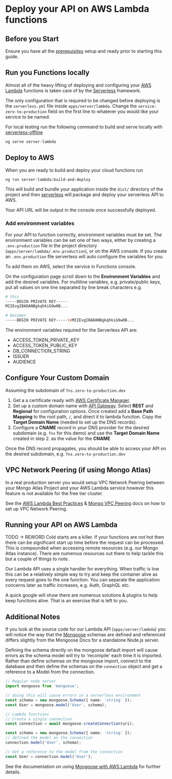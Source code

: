 # Deploy your API on AWS Lambda functions

## Before you Start

Ensure you have all the [prerequisites] setup and ready prior to starting this guide.

## Run you Functions locally

Almost all of the heavy lifting of deploying and configuring your [AWS Lambda] functions is taken care of by the [Serverless] framework.

The only configuration that is required to be changed before deploying is the `serverless.yml` file inside `apps/server/lambda`. Change the `service: zero-to-production` field on the first line to whatever you would like your service to be named.

For local testing run the following command to build and serve locally with [serverless-offline]

```bash
ng serve server-lambda
```

## Deploy to AWS

When you are ready to build and deploy your cloud functions run

```bash
ng run server-lambda:build-and-deploy
```

This will build and bundle your application inside the `dist/` directory of the project and then [serverless] will package and deploy your serverless API to AWS.

Your API URL will be output in the console once successfully deployed.

### Add environment variables

For your API to function correctly, environment variables must be set. The environment variables can be set one of two ways, either by creating a `.env.production` file in the project directory (`apps/server/lambda/.env.production`), or on the AWS console. If you create an `.env.production` file serverless will auto configure the variables for you.

To add them on AWS, select the service in Functions console.

On the configuration page scroll down to the **Environment Variables** and add the desired variables. For multiline variables, e.g. private/public keys, put all values on one line separated by line break characters e.g.

```bash
# this
-----BEGIN PRIVATE KEY-----
MIIEvgIBADANBgkqhkiG9w0B...

# becomes
-----BEGIN PRIVATE KEY-----\nMIIEvgIBADANBgkqhkiG9w0B...
```

The environment variables required for the Serverless API are:

- ACCESS_TOKEN_PRIVATE_KEY
- ACCESS_TOKEN_PUBLIC_KEY
- DB_CONNECTION_STRING
- ISSUER
- AUDIENCE

## Configure Your Custom Domain

Assuming the subdomain of `fns.zero-to-production.dev`

1. Get a a certificate ready with [AWS Certificate Manager].
2. Set up a custom domain name with [API Gateway]. Select **REST** and **Regional** for configuration options. Once created add a **Base Path Mapping** to the root path, `/`, and direct it to lambda function. Copy the **Target Domain Name** (needed to set up the DNS records).
3. Configure a **CNAME** record in your DNS provider for the desired subdomain (e.g. `fns` for this demo) and use the **Target Domain Name** created in step 2. as the value for the **CNAME**

Once the DNS record propagates, you should be able to access your API on the desired subdomain, e.g. `fns.zero-to-production.dev`

## VPC Network Peering (if using Mongo Atlas)

In a real production server you would setup VPC Network Peering between your Mongo Atlas Project and your AWS Lambda service however this feature is not available for the free tier cluster.

See the [AWS Lambda Best Practices] & [Mongo VPC Peering] docs on how to set up VPC Network Peering.

## Running your API on AWS Lambda

TODO -> REWORD
Cold starts are a killer. If your functions are not hot then there can be significant start up time before the request can be processed. This is compounded when accessing remote resources (e.g. our Mongo Atlas instance). There are numerous resources out there to help tackle this but a couple of things to note.

Our Lambda API uses a single handler for everything. When traffic is low this can be a relatively simple way to try and keep the container alive as every request goes to the one function. You can separate the application concerns later as traffic increases, e.g. Auth, GraphQL etc.

A quick google will show there are numerous solutions & plugins to help keep functions alive. That is an exercise that is left to you.

## Additional Notes

If you look at the source code for our Lambda API (`apps/server/lambda`) you will notice the way that the [Mongoose] schemas are defined and referenced differs slightly from the Mongoose Docs for a standalone Node.js server.

Defining the schema directly on the mongoose default import will cause errors as the schema model will try to 'recompile' each time it is imported. Rather than define schemas on the mongoose import, connect to the database and then define the schemas on the `connection` object and get a reference to a Model from the connection.

```typescript
// Regular node server
import mongoose from 'mongoose';

// doing this will cause errors in a serverless environment
const schema = new mongoose.Schema({ name: 'string' });
const User = mongoose.model('User', schema);

// Lambda functions
// Create a single connection
const connection = await mongoose.createConnection(uri);

const schema = new mongoose.Schema({ name: 'string' });
// defined the model on the connection
connection.model('User', schema);

// Get a reference to the model from the connection
const User = connection.model('User');
```

See the documentation on using [Mongoose with AWS Lambda] for further details.

[prerequisites]: https://zero-to-prouction.dev/guides/getting-started
[aws lambda]: https://aws.amazon.com/lambda
[serverless]: https://serverless.com
[serverless-offline]: https://github.com/dherault/serverless-offline
[aws certificate manager]: https://docs.aws.amazon.com/apigateway/latest/developerguide/how-to-custom-domains-prerequisites.html
[api gateway]: https://docs.aws.amazon.com/apigateway/latest/developerguide/apigateway-regional-api-custom-domain-create.html#create-regional-domain-using-console
[aws lambda best practices]: https://docs.atlas.mongodb.com/best-practices-connecting-to-aws-lambda
[mongo vpc peering]: https://docs.atlas.mongodb.com/security-vpc-peering
[serverless-offline]: https://github.com/dherault/serverless-offline
[mongoose]: https://mongoosejs.com
[mongoose with aws lambda]: https://mongoosejs.com/docs/lambda.html
